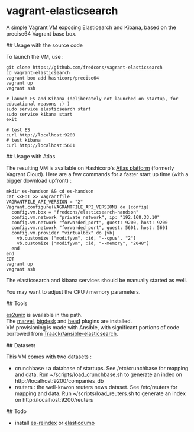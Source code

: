 # vagrant-elasticsearch

A simple Vagrant VM exposing Elasticearch and Kibana, based on the precise64 Vagrant base box. 

## Usage with the source code

To launch the VM, use : 

```
git clone https://github.com/fredcons/vagrant-elasticsearch
cd vagrant-elasticsearch
vagrant box add hashicorp/precise64
vagrant up
vagrant ssh

# launch ES and Kibana (deliberately not launched on startup, for educational reasons :) )
sudo service elasticsearch start
sudo service kibana start
exit

# test ES
curl http://localhost:9200
# test kibana
curl http://localhost:5601
```

## Usage with Atlas

The resulting VM is available on Hashicorp's [Atlas platform](https://atlas.hashicorp.com/fredcons/boxes/elasticsearch-handson) (formerly Vagrant Cloud). Here are a few commands for a faster start up time (with a bigger download upfront) :

```
mkdir es-handson && cd es-handson
cat <<EOT >> Vagrantfile
VAGRANTFILE_API_VERSION = "2"
Vagrant.configure(VAGRANTFILE_API_VERSION) do |config|
  config.vm.box = "fredcons/elasticsearch-handson"
  config.vm.network "private_network", ip: "192.168.33.10"
  config.vm.network "forwarded_port", guest: 9200, host: 9200
  config.vm.network "forwarded_port", guest: 5601, host: 5601
  config.vm.provider "virtualbox" do |vb|
    vb.customize ["modifyvm", :id, "--cpus", "2"]
    vb.customize ["modifyvm", :id, "--memory", "2048"]
  end
end
EOT
vagrant up
vagrant ssh
```

The elasticsearch and kibana services should be manually started as well.

You may want to adjust the CPU / memory parameters.

## Tools

[es2unix](https://github.com/elastic/es2unix) is available in the path.   
The [marvel](https://www.elastic.co/products/marvel), [bigdesk](http://bigdesk.org/) and [head](http://mobz.github.io/elasticsearch-head/) plugins are installed.   
VM provisioning is made with Ansible, with significant portions of code borrowed from [Traackr/ansible-elasticsearch](https://github.com/Traackr/ansible-elasticsearch).   

## Datasets

This VM comes with two datasets :
- crunchbase : a database of startups. See /etc/crunchbase for mapping and data. Run ~/scripts/load_crunchbase.sh to generate an index on http://localhost:9200/companies_db
- reuters : the well-knwon reuters news dataset. See /etc/reuters for mapping and data. Run ~/scripts/load_reuters.sh to generate an index on http://localhost:9200/reuters

## Todo
 
- install [es-reindex](https://github.com/geronime/es-reindex) or [elasticdump](https://github.com/taskrabbit/elasticsearch-dump/)
